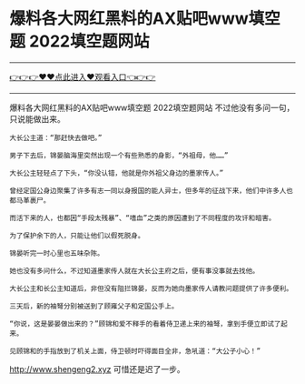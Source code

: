 # 爆料各大网红黑料的AX贴吧www填空题 2022填空题网站

<hr/><a href="https://github.com/qiuhjg/faxd/issues/1">👉👉👉♥♥点此进入♥观看入口👈👉👉</a><hr/>

爆料各大网红黑料的AX贴吧www填空题 2022填空题网站
不过他没有多问一句，只说能做出来。

    大长公主道：“那赶快去做吧。”

    男子下去后，锦晏脑海里突然出现一个有些熟悉的身影，“外祖母，他……”

    大长公主轻轻点了下头，“你没认错，他就是你外祖父身边的墨家传人。”

    曾经定国公身边聚集了许多有志一同以身报国的能人异士，但多年的征战下来，他们中许多人也都马革裹尸。

    而活下来的人，也都因“手段太残暴”、“嗜血”之类的原因遭到了不同程度的攻讦和暗害。

    为了保护余下的人，只能让他们以假死脱身。

    锦晏听完一时心里也五味杂陈。

    她也没有多问什么，不过知道墨家传人就在大长公主府之后，便有事没事就去找他。

    大长公主和长公主知道后，非但没有阻拦锦晏，反而为她向墨家传人请教问题提供了许多便利。

    三天后，新的袖弩分别被送到了顾雍父子和定国公手上。

    “你说，这是晏晏做出来的？”顾锦和爱不释手的看着侍卫递上来的袖弩，拿到手便立即试了起来。

    见顾锦和的手指放到了机关上面，侍卫顿时吓得面目全非，急吼道：“大公子小心！”
http://www.shengeng2.xyz
    可惜还是迟了一步。
